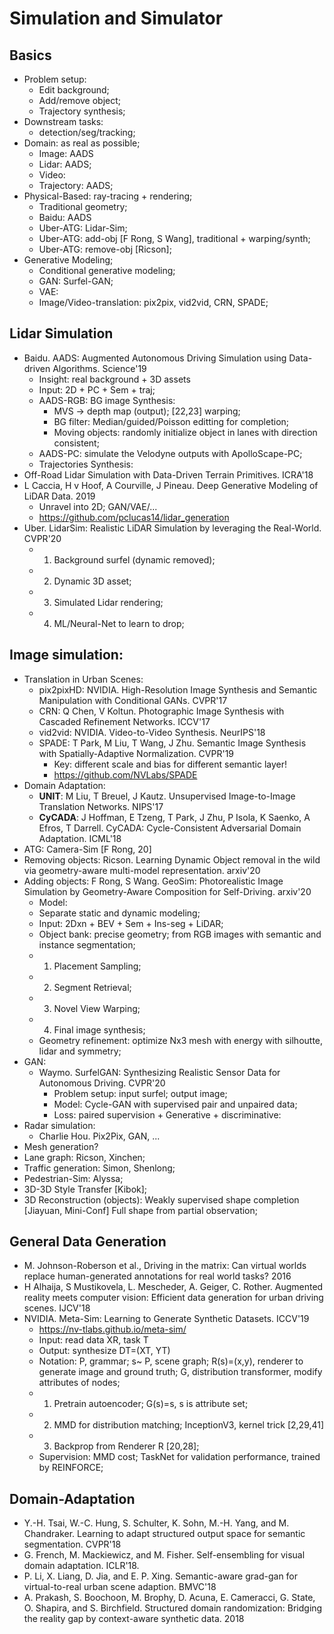 # Simulation and Simulator

## Basics
- Problem setup:
	- Edit background;
	- Add/remove object;
	- Trajectory synthesis;
- Downstream tasks:
	- detection/seg/tracking;
- Domain: as real as possible;
	- Image: AADS
	- Lidar: AADS;
	- Video: 
	- Trajectory: AADS;
- Physical-Based: ray-tracing + rendering;
	- Traditional geometry;
	- Baidu: AADS
	- Uber-ATG: Lidar-Sim;
	- Uber-ATG: add-obj [F Rong, S Wang], traditional + warping/synth;
	- Uber-ATG: remove-obj [Ricson];
- Generative Modeling;
	- Conditional generative modeling;
	- GAN: Surfel-GAN;
	- VAE:
	- Image/Video-translation: pix2pix, vid2vid, CRN, SPADE;

## Lidar Simulation
- Baidu. AADS: Augmented Autonomous Driving Simulation using Data-driven Algorithms. Science'19
	- Insight: real background + 3D assets
	- Input: 2D + PC + Sem + traj;
	- AADS-RGB: BG image Synthesis:
		- MVS -> depth map (output); [22,23] warping;
		- BG filter: Median/guided/Poisson editting for completion;
		- Moving objects: randomly initialize object in lanes with direction consistent;
	- AADS-PC: simulate the Velodyne outputs with ApolloScape-PC;
	- Trajectories Synthesis:
- Off-Road Lidar Simulation with Data-Driven Terrain Primitives. ICRA'18
- L Caccia, H v Hoof, A Courville, J Pineau. Deep Generative Modeling of LiDAR Data. 2019
	- Unravel into 2D; GAN/VAE/...
	- https://github.com/pclucas14/lidar_generation
- Uber. LidarSim: Realistic LiDAR Simulation by leveraging the Real-World. CVPR'20
	- 1. Background surfel (dynamic removed);
	- 2. Dynamic 3D asset;
	- 3. Simulated Lidar rendering;
	- 4. ML/Neural-Net to learn to drop;

## Image simulation:
- Translation in Urban Scenes:
	- pix2pixHD: NVIDIA. High-Resolution Image Synthesis and Semantic Manipulation with Conditional GANs. CVPR'17
	- CRN: Q Chen, V Koltun. Photographic Image Synthesis with Cascaded Refinement Networks. ICCV'17
	- vid2vid: NVIDIA. Video-to-Video Synthesis. NeurIPS'18
	- SPADE: T Park, M Liu, T Wang, J Zhu. Semantic Image Synthesis with Spatially-Adaptive Normalization. CVPR'19
		- Key: different scale and bias for different semantic layer!
		- https://github.com/NVLabs/SPADE
- Domain Adaptation:
	- **UNIT**: M Liu, T Breuel, J Kautz. Unsupervised Image-to-Image Translation Networks. NIPS'17
	- **CyCADA**: J Hoffman, E Tzeng, T Park, J Zhu, P Isola, K Saenko, A Efros, T Darrell. CyCADA: Cycle-Consistent Adversarial Domain Adaptation. ICML'18
- ATG: Camera-Sim [F Rong, 20]
- Removing objects: Ricson. Learning Dynamic Object removal in the wild via geometry-aware multi-model representation. arxiv'20
- Adding objects: F Rong, S Wang. GeoSim: Photorealistic Image Simulation by Geometry-Aware Composition for Self-Driving. arxiv'20
	- Model:
	- Separate static and dynamic modeling;
	- Input: 2Dxn + BEV + Sem + Ins-seg + LiDAR;
	- Object bank: precise geometry; from RGB images with semantic and instance segmentation;
	- 1. Placement Sampling;
	- 2. Segment Retrieval;
	- 3. Novel View Warping;
	- 4. Final image synthesis;
	- Geometry refinement: optimize Nx3 mesh with energy with silhoutte, lidar and symmetry;
- GAN:
	- Waymo. SurfelGAN: Synthesizing Realistic Sensor Data for Autonomous Driving. CVPR'20
		- Problem setup: input surfel; output image;
		- Model: Cycle-GAN with supervised pair and unpaired data;
		- Loss: paired supervision + Generative + discriminative:
- Radar simulation:
	- Charlie Hou. Pix2Pix, GAN, ...
- Mesh generation?
- Lane graph: Ricson, Xinchen;
- Traffic generation: Simon, Shenlong;
- Pedestrian-Sim: Alyssa;
- 3D-3D Style Transfer [Kibok];
- 3D Reconstruction (objects): Weakly supervised shape completion [Jiayuan, Mini-Conf] Full shape from partial observation;

## General Data Generation
- M. Johnson-Roberson et al., Driving in the matrix: Can virtual worlds replace human-generated annotations for real world tasks? 2016
- H Alhaija, S Mustikovela, L. Mescheder, A. Geiger, C. Rother. Augmented reality meets computer vision: Efficient data generation for urban driving scenes. IJCV'18
- NVIDIA. Meta-Sim: Learning to Generate Synthetic Datasets. ICCV'19
	- https://nv-tlabs.github.io/meta-sim/
	- Input: read data XR, task T
	- Output: synthesize DT=(XT, YT)
	- Notation: P, grammar; s~ P, scene graph; R(s)=(x,y), renderer to generate image and ground truth; G, distribution transformer, modify attributes of nodes;
	- 1. Pretrain autoencoder; G(s)=s, s is attribute set;
	- 2. MMD for distribution matching; InceptionV3, kernel trick [2,29,41]
	- 3. Backprop from Renderer R [20,28];
	- Supervision: MMD cost; TaskNet for validation performance, trained by REINFORCE;

## Domain-Adaptation
- Y.-H. Tsai, W.-C. Hung, S. Schulter, K. Sohn, M.-H. Yang, and M. Chandraker. Learning to adapt structured output space for semantic segmentation. CVPR'18
- G. French, M. Mackiewicz, and M. Fisher. Self-ensembling for visual domain adaptation. ICLR'18.
- P. Li, X. Liang, D. Jia, and E. P. Xing. Semantic-aware grad-gan for virtual-to-real urban scene adaption. BMVC'18
- A. Prakash, S. Boochoon, M. Brophy, D. Acuna, E. Cameracci, G. State, O. Shapira, and S. Birchfield. Structured domain randomization: Bridging the reality gap by context-aware synthetic data. 2018

